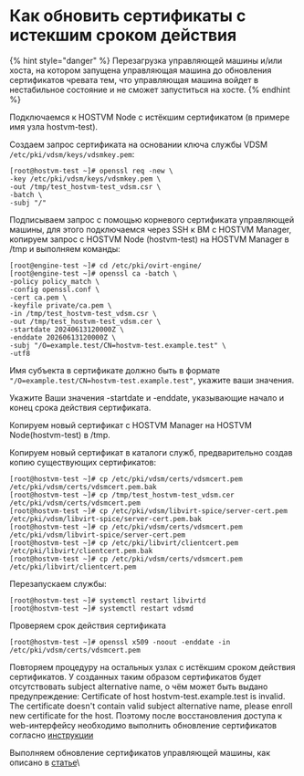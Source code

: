 # Как обновить сертификаты с истекшим сроком действия

{% hint style="danger" %}
Перезагрузка управляющей машины и/или хоста, на котором запущена управляющая машина до обновления сертификатов чревата тем, что управляющая машина войдет в нестабильное состояние и не сможет запуститься на хосте.
{% endhint %}

Подключаемся к HOSTVM Node с истёкшим сертификатом (в примере имя узла hostvm-test).

Создаем запрос сертификата на основании ключа службы VDSM `/etc/pki/vdsm/keys/vdsmkey.pem`:

```
[root@hostvm-test ~]# openssl req -new \
-key /etc/pki/vdsm/keys/vdsmkey.pem \
-out /tmp/test_hostvm-test_vdsm.csr \
-batch \
-subj "/"
```

Подписываем запрос с помощью корневого сертификата управляющей машины, для этого подключаемся через SSH к ВМ с HOSTVM Manager, копируем запрос с HOSTVM Node (hostvm-test) на HOSTVM Manager в /tmp и выполняем команды:

```
[root@engine-test ~]# cd /etc/pki/ovirt-engine/
[root@engine-test ~]# openssl ca -batch \
-policy policy_match \
-config openssl.conf \
-cert ca.pem \
-keyfile private/ca.pem \
-in /tmp/test_hostvm-test_vdsm.csr \
-out /tmp/test_hostvm-test_vdsm.cer \
-startdate 20240613120000Z \
-enddate 20260613120000Z \
-subj "/O=example.test/CN=hostvm-test.example.test" \
-utf8
```

Имя субъекта в сертификате должно быть в формате `"/O=example.test/CN=hostvm-test.example.test"`, укажите ваши значения.

Укажите Ваши значения -startdate и -enddate, указывающие начало и конец срока действия сертификата.

Копируем новый сертификат с HOSTVM Manager на HOSTVM Node(hostvm-test) в /tmp.

Копируем новый сертификат в каталоги служб, предварительно создав копию существующих сертификатов:

```
[root@hostvm-test ~]# cp /etc/pki/vdsm/certs/vdsmcert.pem /etc/pki/vdsm/certs/vdsmcert.pem.bak
[root@hostvm-test ~]# cp /tmp/test_hostvm-test_vdsm.cer /etc/pki/vdsm/certs/vdsmcert.pem
[root@hostvm-test ~]# cp /etc/pki/vdsm/libvirt-spice/server-cert.pem /etc/pki/vdsm/libvirt-spice/server-cert.pem.bak
[root@hostvm-test ~]# cp /etc/pki/vdsm/certs/vdsmcert.pem /etc/pki/vdsm/libvirt-spice/server-cert.pem
[root@hostvm-test ~]# cp /etc/pki/libvirt/clientcert.pem /etc/pki/libvirt/clientcert.pem.bak
[root@hostvm-test ~]# cp /etc/pki/vdsm/certs/vdsmcert.pem /etc/pki/libvirt/clientcert.pem
```

Перезапускаем службы:

```
[root@hostvm-test ~]# systemctl restart libvirtd
[root@hostvm-test ~]# systemctl restart vdsmd
```

Проверяем срок действия сертификата

```
[root@hostvm-test ~]# openssl x509 -noout -enddate -in /etc/pki/vdsm/certs/vdsmcert.pem
```

Повторяем процедуру на остальных узлах с истёкшим сроком действия сертификатов. У созданных таким образом сертификатов будет отсутствовать subject alternative name, о чём может быть выдано предупреждение: Certificate of host hostvm-test.example.test is invalid. The certificate doesn't contain valid subject alternative name, please enroll new certificate for the host. Поэтому после восстановления доступа к web-интерфейсу необходимо выполнить обновление сертификатов согласно [инструкции](kak-peregenerirovat-ssl-sertifikaty-na-hosted-engine-i-khostakh.md)

Выполняем обновление сертификатов управляющей машины, как описано в [статье](kak-peregenerirovat-ssl-sertifikaty-na-hosted-engine-i-khostakh.md)\
